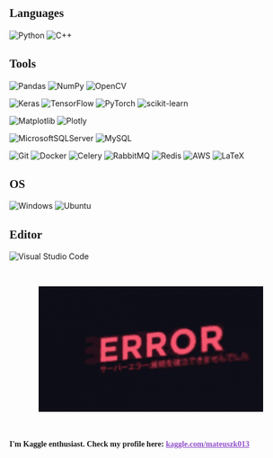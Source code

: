 <h2><b><span style="font-family: 'JetBrains Mono'">Languages</span></b></h2>

![Python](https://img.shields.io/badge/python-black?style=for-the-badge&logo=python&logoColor=dodgerblue)
![C++](https://img.shields.io/badge/c++-black?style=for-the-badge&logo=c%2B%2B&logoColor=dodgerblue)

<h2> <b><span style="font-family: 'JetBrains Mono'">Tools</span></b></h2>

![Pandas](https://img.shields.io/badge/pandas-black?style=for-the-badge&logo=pandas&logoColor=gold)
![NumPy](https://img.shields.io/badge/numpy-black?style=for-the-badge&logo=numpy&logoColor=deepskyblue)
![OpenCV](https://img.shields.io/badge/opencv-black?style=for-the-badge&logo=opencv&logoColor=greenyellow)

![Keras](https://img.shields.io/badge/Keras-black?style=for-the-badge&logo=Keras&logoColor=firebrick)
![TensorFlow](https://img.shields.io/badge/TensorFlow-black?style=for-the-badge&logo=TensorFlow&logoColor=orange)
![PyTorch](https://img.shields.io/badge/PyTorch-black?style=for-the-badge&logo=PyTorch&logoColor=orangered)
![scikit-learn](https://img.shields.io/badge/scikit--learn-black?style=for-the-badge&logo=scikit-learn&logoColor=yellow)

![Matplotlib](https://img.shields.io/badge/Matplotlib-black?style=for-the-badge&logo=Matplotlib&logoColor=black)
![Plotly](https://img.shields.io/badge/Plotly-black?style=for-the-badge&logo=plotly&logoColor=steelblue)

![MicrosoftSQLServer](https://img.shields.io/badge/Microsoft%20SQL%20Server-black?style=for-the-badge&logo=microsoft%20sql%20server&logoColor=crimson)
![MySQL](https://img.shields.io/badge/mysql-black?style=for-the-badge&logo=mysql&logoColor=yellow)

![Git](https://img.shields.io/badge/git-black?style=for-the-badge&logo=git&logoColor=orangered)
![Docker](https://img.shields.io/badge/docker-black?style=for-the-badge&logo=docker&logoColor=dodgerblue)
![Celery](https://img.shields.io/badge/celery-black?style=for-the-badge&logo=celery&logoColor=green)
![RabbitMQ](https://img.shields.io/badge/Rabbitmq-black?style=for-the-badge&logo=rabbitmq&logoColor=darkorange)
![Redis](https://img.shields.io/badge/redis-black?style=for-the-badge&logo=redis&logoColor=crimson)
![AWS](https://img.shields.io/badge/AWS-black?style=for-the-badge&logo=amazon-aws&logoColor=darkorange)
![LaTeX](https://img.shields.io/badge/latex-black?style=for-the-badge&logo=latex&logoColor=mediumseagreen)

<h2> <b><span style="font-family: 'JetBrains Mono'">OS</span></b></h2>

![Windows](https://img.shields.io/badge/Windows-black?style=for-the-badge&logo=windows&logoColor=dodgerblue)
![Ubuntu](https://img.shields.io/badge/Ubuntu-black?style=for-the-badge&logo=ubuntu&logoColor=tomato)

<h2> <b><span style="font-family: 'JetBrains Mono'">Editor</span></b></h2>

![Visual Studio Code](https://img.shields.io/badge/Visual%20Studio%20Code-black?style=for-the-badge&logo=visual-studio-code&logoColor=dodgerblue)

<br>
<p align="center">
    <img src="error.gif" width=400px>
</p>
<br>

<b><span style="font-family: 'JetBrains Mono'">I'm Kaggle enthusiast. Check my profile here: <a href="https://www.kaggle.com/mateuszk013" style="color: #9150CB">kaggle.com/mateuszk013</a></span></b>
